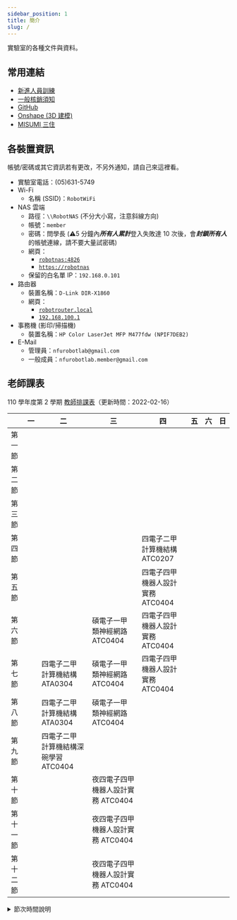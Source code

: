 ```yaml
---
sidebar_position: 1
title: 簡介
slug: /
---
```


實驗室的各種文件與資料。

## 常用連結
- [新進人員訓練](./orientation-training)
- [一般核銷須知](./administrative-affairs/general-reimburse-instructions)
- [GitHub](https://github.com/nfu-irs-lab)
- [Onshape (3D 建模)](https://cad.onshape.com/)
- [MISUMI 三住](https://tw.misumi-ec.com/)

## 各裝置資訊

帳號/密碼或其它資訊若有更改，不另外通知，請自己來這裡看。

- 實驗室電話：(05)631-5749
- Wi-Fi
    - 名稱 (SSID)：`RobotWiFi`
- NAS 雲端
    - 路徑：`\\RobotNAS` (不分大小寫，注意斜線方向)
    - 帳號：`member`
    - 密碼：問學長 (:warning:5 分鐘內***所有人累計***登入失敗達 10 次後，會***封鎖所有人***的帳號連線，請不要大量試密碼)
    - 網頁：
        - [`robotnas:4826`](http://robotnas:4826)
        - [`https://robotnas`](https://robotnas)
    - 保留的白名單 IP：`192.168.0.101`
- 路由器
    - 裝置名稱：`D-Link DIR-X1860`
    - 網頁：
        - [`robotrouter.local`](http://robotrouter.local)
        - [`192.168.100.1`](http://192.168.100.1)
- 事務機 (影印/掃描機)
    - 裝置名稱：`HP Color LaserJet MFP M477fdw (NPIF7DEB2)`
- E-Mail
    - 管理員：`nfurobotlab@gmail.com`
    - 一般成員：`nfurobotlab.member@gmail.com`

## 老師課表

110 學年度第 2 學期 [教師排課表](https://qry.nfu.edu.tw/jteacher.php)（更新時間：2022-02-16）

|          | 一 | 二                                    | 三                                  | 四                                | 五 | 六 | 日 |
|----------|----|---------------------------------------|-------------------------------------|-----------------------------------|----|----|----|
| 第一節   |    |                                       |                                     |                                   |    |    |    |
| 第二節   |    |                                       |                                     |                                   |    |    |    |
| 第三節   |    |                                       |                                     |                                   |    |    |    |
| 第四節   |    |                                       |                                     | 四電子二甲 計算機結構 ATC0207     |    |    |    |
| 第五節   |    |                                       |                                     | 四電子四甲 機器人設計實務 ATC0404 |    |    |    |
| 第六節   |    |                                       | 碩電子一甲 類神經網路 ATC0404       | 四電子四甲 機器人設計實務 ATC0404 |    |    |    |
| 第七節   |    | 四電子二甲 計算機結構 ATA0304         | 碩電子一甲 類神經網路 ATC0404       | 四電子四甲 機器人設計實務 ATC0404 |    |    |    |
| 第八節   |    | 四電子二甲 計算機結構 ATA0304         | 碩電子一甲 類神經網路 ATC0404       |                                   |    |    |    |
| 第九節   |    | 四電子二甲 計算機結構深碗學習 ATC0404 |                                     |                                   |    |    |    |
| 第十節   |    |                                       | 夜四電子四甲 機器人設計實務 ATC0404 |                                   |    |    |    |
| 第十一節 |    |                                       | 夜四電子四甲 機器人設計實務 ATC0404 |                                   |    |    |    |
| 第十二節 |    |                                       | 夜四電子四甲 機器人設計實務 ATC0404 |                                   |    |    |    |

<details>

<summary>節次時間說明</summary>

- 日間部上課時間：
  - 第01節 08:10~09:00
  - 第02節 09:10~10:00
  - 第03節 10:10~11:00
  - 第04節 11:10~12:00
  - 第05節 13:20~14:10
  - 第06節 14:20~15:10
  - 第07節 15:20~16:10
  - 第08節 16:20~17:10
  - 第09節 17:20~18:10
- 進修推廣部上課時間：
  - 第10節開始上課時間：18:30
  - 第11節開始上課時間：19:20
  - 第12節開始上課時間：20:05
  - 第13節開始上課時間：20:55
  - 第14節開始上課時間：21:40

> 進修推廣部上課節次⾃第10節⾄第14節、上課時間起迄⾃18:30~22:30，連堂兩節後休息5分鐘。

</details>

